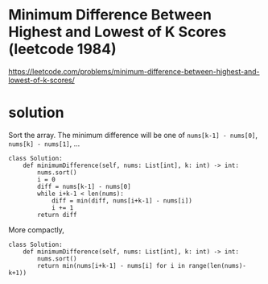 # Minimum Difference Between Highest and Lowest of K Scores (leetcode 1984)

https://leetcode.com/problems/minimum-difference-between-highest-and-lowest-of-k-scores/

# solution

Sort the array. The minimum difference will be one of `nums[k-1] - nums[0]`, `nums[k] - nums[1]`, ...

```
class Solution:
    def minimumDifference(self, nums: List[int], k: int) -> int:
        nums.sort()
        i = 0
        diff = nums[k-1] - nums[0]
        while i+k-1 < len(nums):
            diff = min(diff, nums[i+k-1] - nums[i])
            i += 1
        return diff
```

More compactly,
```
class Solution:
    def minimumDifference(self, nums: List[int], k: int) -> int:
        nums.sort()
        return min(nums[i+k-1] - nums[i] for i in range(len(nums)-k+1))
```
